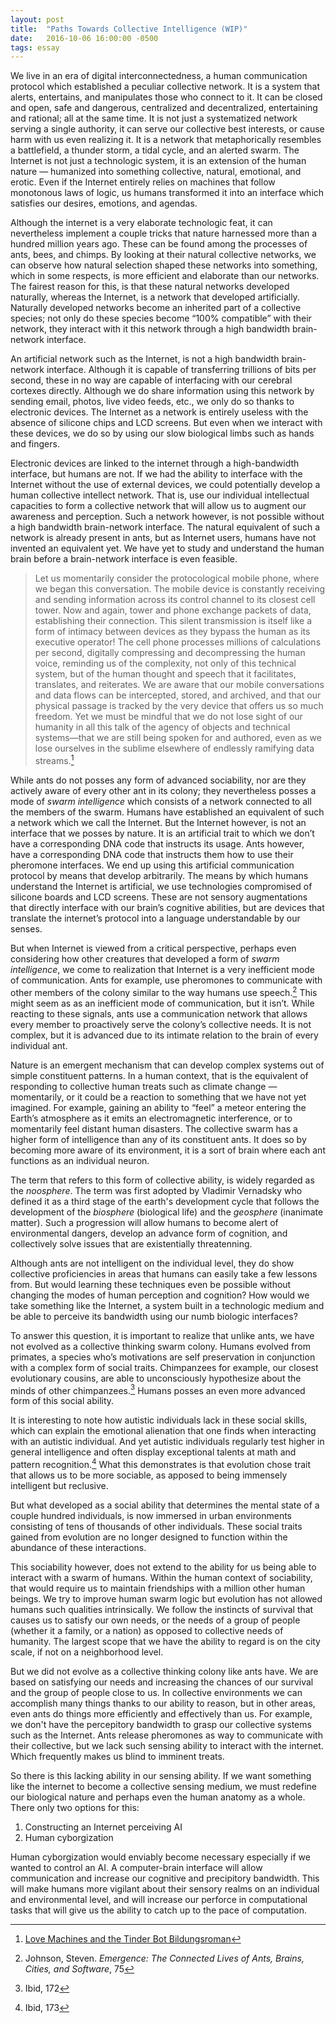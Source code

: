```yaml
---
layout: post
title:  "Paths Towards Collective Intelligence (WIP)"
date:   2016-10-06 16:00:00 -0500
tags: essay
---
```


We live in an era of digital interconnectedness, a human communication protocol which established a peculiar collective network. It is a system that alerts, entertains, and manipulates those who connect to it. It can be closed and open, safe and dangerous, centralized and decentralized, entertaining and rational; all at the same time. It is not just a systematized network serving a single authority, it can serve our collective best interests, or cause harm with us even realizing it. It is a network that metaphorically resembles a battlefield, a thunder storm, a tidal cycle, and an alerted swarm. The Internet is not just a technologic system, it is an extension of the human nature — humanized into something collective, natural, emotional, and erotic. Even if the Internet entirely relies on machines that follow monotonous laws of logic, us humans transformed it into an interface which satisfies our desires, emotions, and agendas.

Although the internet is a very elaborate technologic feat, it can nevertheless implement a couple tricks that nature harnessed more than a hundred million years ago. These can be found among the processes of ants, bees, and chimps. By looking at their natural collective networks, we can observe how natural selection shaped these networks into something, which in some respects, is more efficient and elaborate than our networks. The fairest reason for this, is that these natural networks developed naturally, whereas the Internet, is a network that developed artificially. Naturally developed networks become an inherited part of a collective species; not only do these species become “100% compatible” with their network, they interact with it this network through a high bandwidth brain-network interface.

An artificial network such as the Internet, is not a high bandwidth brain-network interface. Although it is capable of transferring trillions of bits per second, these in no way are capable of interfacing with our cerebral cortexes directly. Although we do share information using this network by sending email, photos, live video feeds, etc., we only do so thanks to electronic devices. The Internet as a network is entirely useless with the absence of silicone chips and LCD screens. But even when we interact with these devices, we do so by using our slow biological limbs such as hands and fingers.

Electronic devices are linked to the internet through a high-bandwidth interface, but humans are not. If we had the ability to interface with the Internet without the use of external devices, we could potentially develop a human collective intellect network. That is, use our individual intellectual capacities to form a collective network that will allow us to augment our awareness and perception. Such a network however, is not possible without a high bandwidth brain-network interface. The natural equivalent of such a network is already present in ants, but as Internet users, humans have not invented an equivalent yet. We have yet to study and understand the human brain before a brain-network interface is even feasible.

> Let us momentarily consider the protocological mobile phone, where we began this conversation. The mobile device is constantly receiving and sending information across its control channel to its closest cell tower. Now and again, tower and phone exchange packets of data, establishing their connection. This silent transmission is itself like a form of intimacy between devices as they bypass the human as its executive operator! The cell phone processes millions of calculations per second, digitally compressing and decompressing the human voice, reminding us of the complexity, not only of this technical system, but of the human thought and speech that it facilitates, translates, and reiterates. We are aware that our mobile conversations and data flows can be intercepted, stored, and archived, and that our physical passage is tracked by the very device that offers us so much freedom. Yet we must be mindful that we do not lose sight of our humanity in all this talk of the agency of objects and technical systems—that we are still being spoken for and authored, even as we lose ourselves in the sublime elsewhere of endlessly ramifying data streams.[^Mackinnon]

While ants do not posses any form of advanced sociability, nor are they actively aware of every other ant in its colony; they nevertheless posses a mode of *swarm intelligence* which consists of a network connected to all the members of the swarm. Humans have established an equivalent of such a network which we call  the Internet. But the Internet however, is not an interface that we posses by nature. It is an artificial trait to which we don’t have a corresponding DNA code that instructs its usage. Ants however, have a corresponding DNA code that instructs them how to use their pheromone interfaces. We end up using this artificial communication protocol by means that develop arbitrarily. The means by which humans understand the Internet is artificial, we use technologies compromised of silicone boards and LCD screens. These are not sensory augmentations that directly interface with our brain’s cognitive abilities, but are devices that translate the internet’s protocol into a language understandable by our senses.

But when Internet is viewed from a critical perspective, perhaps even considering how other creatures that developed a form of *swarm intelligence*, we come to realization that Internet is a very inefficient mode of communication. Ants for example, use pheromones to communicate with other members of the colony similar to the way humans use speech.[^j1] This might seem as as an inefficient mode of communication, but it isn’t. While reacting to these signals, ants use a communication network that allows every member to proactively serve the colony’s collective needs. It is not complex, but it is advanced due to its intimate relation to the brain of every individual ant.

Nature is an emergent mechanism that can develop complex systems out of simple constituent patterns. In a human context, that is the equivalent of responding to collective human treats such as climate change — momentarily, or it could be a reaction to something that we have not yet imagined. For example, gaining an ability to “feel” a meteor entering the Earth’s atmosphere as it emits an electromagnetic interference, or to momentarily feel distant human disasters. The collective swarm has a higher form of intelligence than any of its constituent ants. It does so by becoming more aware of its environment, it is a sort of brain where each ant functions as an individual neuron.

The term that refers to this form of collective ability, is widely regarded as the *noosphere*. The term was first adopted by Vladimir Vernadsky who defined it as a third stage of the earth's development cycle that follows the development of the *biosphere* (biological life) and the *geosphere* (inanimate matter). Such a progression will allow humans to become alert of environmental dangers, develop an advance form of cognition, and collectively solve issues that are existentially threatenning.

Although ants are not intelligent on the individual level, they do show collective proficiencies in areas that humans can easily take a few lessons from. But would learning these techniques even be possible without changing the modes of human perception and cognition? How would we take something like the Internet, a system built in a technologic medium and be able to perceive its bandwidth using our numb biologic interfaces?

To answer this question, it is important to realize that unlike ants, we have not evolved as a collective thinking swarm colony. Humans evolved from primates, a species who’s motivations are self preservation in conjunction with a complex form of social traits. Chimpanzees for example, our closest evolutionary cousins, are able to unconsciously hypothesize about the minds of other chimpanzees.[^j2] Humans posses an even more advanced form of this social ability.

It is interesting to note how autistic individuals lack in these social skills, which can explain the emotional alienation that one finds when interacting with an autistic individual. And yet autistic individuals regularly test higher in general intelligence and often display exceptional talents at math and pattern recognition.[^j3] What this demonstrates is that evolution chose trait that allows us to be more sociable, as apposed to being immensely intelligent but reclusive.

But what developed as a social ability that determines the mental state of a couple hundred individuals, is now immersed in urban environments consisting of tens of thousands of other individuals. These social traits gained from evolution are no longer designed to function within the abundance of these interactions.

This sociability however, does not extend to the ability for us being able to interact with a swarm of humans. Within the human context of sociability, that would require us to maintain friendships with a million other human beings. We try to improve human swarm logic but evolution has not allowed humans such qualities intrinsically. We follow the instincts of survival that causes us to satisfy our own needs, or the needs of a group of people (whether it a family, or a nation) as opposed to collective needs of humanity. The largest scope that we have the ability to regard is on the city scale, if not on a neighborhood level.

But we did not evolve as a collective thinking colony like ants have. We are based on satisfying our needs and increasing the chances of our survival and the group of people close to us. In collective environments we can accomplish many things thanks to our ability to reason, but in other areas, even ants do things more efficiently and effectively than us. For example, we don't have the percepitory bandwidth to grasp our collective systems such as the Internet. Ants release pheromones  as way to communicate with their collective, but we lack such sensing ability to interact with the internet. Which frequently makes us blind to imminent treats.

So there is this lacking ability in our sensing ability. If we want something like the internet to become a collective sensing medium, we must redefine our biological nature and perhaps even the human anatomy as a whole. There only two options for this:

1. Constructing an Internet perceiving AI
2. Human cyborgization

Human cyborgization would enviably become necessary especially if we wanted to control an AI. A computer-brain interface will allow communication and increase our cognitive and precipitory bandwidth. This will make humans more vigilant about their sensory realms on an individual and environmental level, and will increase our perforce in computational tasks that will give us the ability to catch up to the pace of computation.  


[^Mackinnon]: [Love Machines and the Tinder Bot Bildungsroman](http://www.e-flux.com/journal/74/59802/love-machines-and-the-tinder-bot-bildungsroman/)
[^j1]: Johnson, Steven. *Emergence: The Connected Lives of Ants, Brains, Cities, and Software*, 75
[^j2]: Ibid, 172
[^j3]: Ibid, 173
